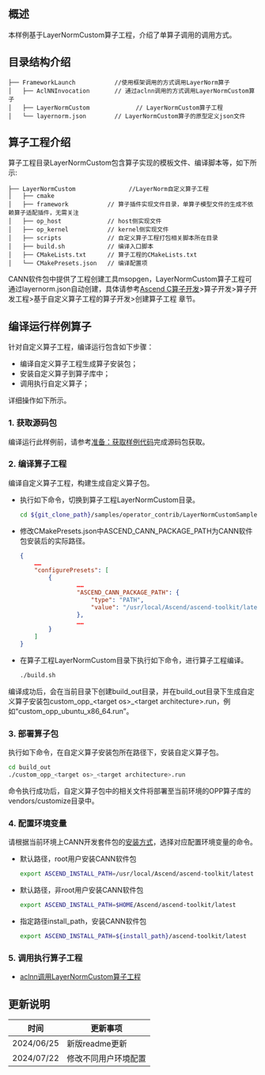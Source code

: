 ## 概述
本样例基于LayerNormCustom算子工程，介绍了单算子调用的调用方式。
## 目录结构介绍
``` 
├── FrameworkLaunch           //使用框架调用的方式调用LayerNorm算子
│   ├── AclNNInvocation       // 通过aclnn调用的方式调用LayerNormCustom算子
│   ├── LayerNormCustom             // LayerNormCustom算子工程
│   └── layernorm.json        // LayerNormCustom算子的原型定义json文件
``` 
## 算子工程介绍
算子工程目录LayerNormCustom包含算子实现的模板文件、编译脚本等，如下所示:
``` 
├── LayerNormCustom               //LayerNorm自定义算子工程
│   ├── cmake
│   ├── framework           // 算子插件实现文件目录，单算子模型文件的生成不依赖算子适配插件，无需关注
│   ├── op_host             // host侧实现文件
│   ├── op_kernel           // kernel侧实现文件
│   ├── scripts             // 自定义算子工程打包相关脚本所在目录
│   ├── build.sh            // 编译入口脚本
│   ├── CMakeLists.txt      // 算子工程的CMakeLists.txt
│   └── CMakePresets.json   // 编译配置项
``` 
CANN软件包中提供了工程创建工具msopgen，LayerNormCustom算子工程可通过layernorm.json自动创建，具体请参考[Ascend C算子开发](https://hiascend.com/document/redirect/CannCommunityOpdevAscendC)>算子开发>算子开发工程>基于自定义算子工程的算子开发>创建算子工程 章节。
## 编译运行样例算子
针对自定义算子工程，编译运行包含如下步骤：
- 编译自定义算子工程生成算子安装包；
- 安装自定义算子到算子库中；
- 调用执行自定义算子；

详细操作如下所示。
### 1.&nbsp;获取源码包
编译运行此样例前，请参考[准备：获取样例代码](../README.md#codeready)完成源码包获取。
### 2.&nbsp;编译算子工程<a name="operatorcompile"></a>
  编译自定义算子工程，构建生成自定义算子包。

  - 执行如下命令，切换到算子工程LayerNormCustom目录。

    ```bash
    cd ${git_clone_path}/samples/operator_contrib/LayerNormCustomSample/FrameworkLaunch/LayerNormCustom
    ```

  - 修改CMakePresets.json中ASCEND_CANN_PACKAGE_PATH为CANN软件包安装后的实际路径。


    ```json
    {
        ……
        "configurePresets": [
            {
                    ……
                    "ASCEND_CANN_PACKAGE_PATH": {
                        "type": "PATH",
                        "value": "/usr/local/Ascend/ascend-toolkit/latest"   //请替换为CANN软件包安装后的实际路径。eg:/home/HwHiAiUser/Ascend/ascend-toolkit/latest
                    },
                    ……
            }
        ]
    }
    ```
  - 在算子工程LayerNormCustom目录下执行如下命令，进行算子工程编译。

    ```bash
    ./build.sh
    ```
编译成功后，会在当前目录下创建build_out目录，并在build_out目录下生成自定义算子安装包custom_opp_\<target os>_\<target architecture>.run，例如“custom_opp_ubuntu_x86_64.run”。

### 3.&nbsp;部署算子包

执行如下命令，在自定义算子安装包所在路径下，安装自定义算子包。
    
  ```bash
  cd build_out
  ./custom_opp_<target os>_<target architecture>.run
  ```
命令执行成功后，自定义算子包中的相关文件将部署至当前环境的OPP算子库的vendors/customize目录中。

### 4.&nbsp;配置环境变量

  请根据当前环境上CANN开发套件包的[安装方式](https://hiascend.com/document/redirect/CannCommunityInstSoftware)，选择对应配置环境变量的命令。
  - 默认路径，root用户安装CANN软件包
    ```bash
    export ASCEND_INSTALL_PATH=/usr/local/Ascend/ascend-toolkit/latest
    ```
  - 默认路径，非root用户安装CANN软件包
    ```bash
    export ASCEND_INSTALL_PATH=$HOME/Ascend/ascend-toolkit/latest
    ```
  - 指定路径install_path，安装CANN软件包
    ```bash
    export ASCEND_INSTALL_PATH=${install_path}/ascend-toolkit/latest
    ```
### 5.&nbsp;调用执行算子工程
- [aclnn调用LayerNormCustom算子工程](./AclNNInvocation/README.md)

## 更新说明
  | 时间 | 更新事项 |
|----|------|
| 2024/06/25 | 新版readme更新 |
| 2024/07/22 | 修改不同用户环境配置 |